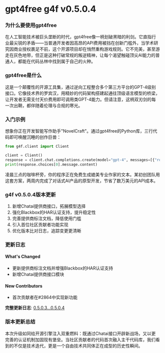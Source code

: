 # gpt4free g4f v0.5.0.4
### 为什么要使用gpt4free  
在人工智能技术被巨头垄断的时代，gpt4free像一柄划破黑暗的利剑。它直指行业最尖锐的矛盾——当普通开发者因高昂的API费用被挡在创新门槛外，当学术研究因商业授权裹足不前，这个开源项目却在悄然重构游戏规则。它不完美，甚至游走在灰色地带，但正是这种打破常规的叛逆精神，让每个渴望触碰顶尖AI能力的普通人，都能在代码丛林中找到属于自己的火种。

### gpt4free是什么  
这是一个颠覆性的开源工具集，通过逆向工程整合多个第三方平台的GPT-4级别接口。它像技术界的罗宾汉，用精妙的代码架构搭建起通往顶级语言模型的桥梁，让开发者无需支付天价费用即可调用类GPT-4能力。但请注意，这柄双刃剑的每一次出鞘，都伴随着伦理与合规的寒光。

### 入门示例  
想象你正在开发智能写作助手"NovelCraft"。通过gpt4free的Python库，三行代码即可唤醒沉睡的创作巨兽：
```python
from g4f.client import Client

client = Client()
response = client.chat.completions.create(model="gpt-4", messages=[{"role":"user","content":"生成科幻小说开头"}])
print(response.choices[0].message.content)
```
凌晨三点的咖啡杯旁，你的程序正在免费生成媲美专业作家的文本。某初创团队用这套方案，两周内完成了对话式AI产品的原型开发，节省了数万美元的API成本。

### g4f v0.5.0.4版本更新  
1. 新增Chatai提供商接口，拓展模型选择  
2. 强化Blackbox的HAR认证支持，提升稳定性  
3. 完善提供商标注文档，降低使用门槛  
4. 引入首位社区贡献者功能实现  
5. 优化版本比对日志，追踪变更更清晰  

### 更新日志  
#### What's Changed  
- 更新提供商标注文档并增强Blackbox的HAR认证支持  
- 新增Chatai提供商接口模块  

#### New Contributors  
- 首次贡献者在#2864中实现新功能  

**完整更新日志**: [0.5.0.3...0.5.0.4](https://github.com/xtekky/gpt4free/compare/0.5.0.3...0.5.0.4)  

### 版本更新总结  
本次升级如同给开源引擎注入双重燃料：既通过Chatai接口开辟新战场，又以更完善的认证机制加固现有堡垒。当社区贡献者的代码首次融入主干代码库，我们看到的不仅是技术迭代，更是一个自由技术共同体正在成型的历史性瞬间。